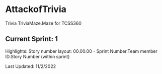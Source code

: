 # AttackofTrivia
Trivia TriviaMaze.Maze for TCSS360

## Current Sprint: 1
Highlights:
Story number layout: 00.00.00 - Sprint Number.Team member ID.Story Number (within sprint)




Last Updated: 11/2/2022
